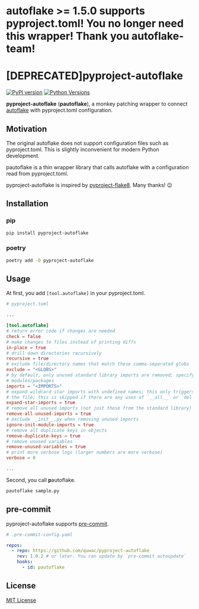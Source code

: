 # autoflake >= 1.5.0 supports pyproject.toml! You no longer need this wrapper! Thank you autoflake-team!

# [DEPRECATED]pyproject-autoflake

[![PyPI version](https://badge.fury.io/py/pyproject-autoflake.svg)](https://badge.fury.io/py/pyproject-autoflake) [![Python Versions](https://img.shields.io/pypi/pyversions/pyproject-autoflake.svg)](https://pypi.org/project/pyproject-autoflake/)

**pyproject-autoflake** (**pautoflake**), a monkey patching wrapper to connect [autoflake](https://github.com/myint/autoflake) with pyproject.toml configuration.

## Motivation

The original autoflake does not support configuration files such as pyproject.toml.
This is slightly inconvenient for modern Python development.

pautoflake is a thin wrapper library that calls autoflake with a configuration read from pyproject.toml.

pyproject-autoflake is inspired by [pyproject-flake8](https://github.com/csachs/pyproject-flake8). Many thanks! 😉

## Installation

### pip

```sh
pip install pyproject-autoflake
```

### poetry

```sh
poetry add -D pyproject-autoflake
```

## Usage

At first, you add `[tool.autoflake]` in your pyproject.toml.

```toml
# pyproject.toml

...

[tool.autoflake]
# return error code if changes are needed
check = false
# make changes to files instead of printing diffs
in-place = true
# drill down directories recursively
recursive = true
# exclude file/directory names that match these comma-separated globs
exclude = "<GLOBS>"
# by default, only unused standard library imports are removed; specify a comma-separated list of additional
# modules/packages
imports = "<IMPORTS>"
# expand wildcard star imports with undefined names; this only triggers if there is only one star import in
# the file; this is skipped if there are any uses of `__all__` or `del` in the file
expand-star-imports = true
# remove all unused imports (not just those from the standard library)
remove-all-unused-imports = true
# exclude __init__.py when removing unused imports
ignore-init-module-imports = true
# remove all duplicate keys in objects
remove-duplicate-keys = true
# remove unused variables
remove-unused-variables = true
# print more verbose logs (larger numbers are more verbose)
verbose = 0

...

```

Second, you call **p**autoflake.

```bash
pautoflake sample.py
```

## pre-commit

pyproject-autoflake supports [pre-commit](https://pre-commit.com/).

```yaml
# .pre-commit-config.yaml

repos:
  - repo: https://github.com/quwac/pyproject-autoflake
    rev: 1.0.2 # or later. You can update by `pre-commit autoupdate`
    hooks:
      - id: pautoflake
```

## License

[MIT License](./LICENSE)
